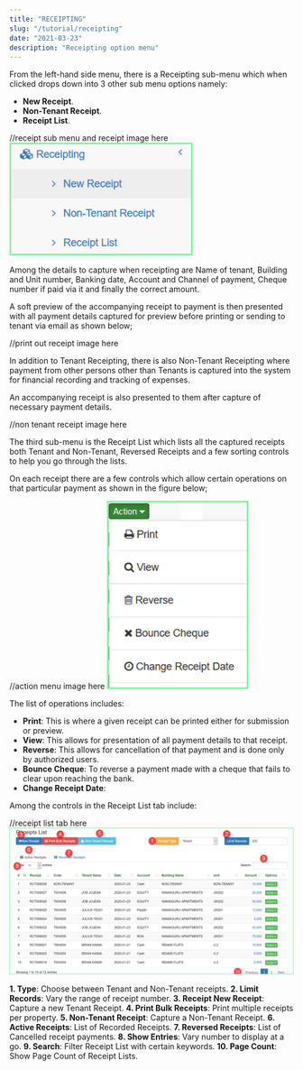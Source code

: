 ```yaml
---
title: "RECEIPTING"
slug: "/tutorial/receipting"
date: "2021-03-23"
description: "Receipting option menu"
---
```



From the left-hand side menu, there is a Receipting sub-menu which when clicked drops down into 3 other sub menu options namely:

+ **New Receipt**.
+ **Non-Tenant Receipt**.
+ **Receipt List**.

//receipt sub menu and receipt image here
![Administration ](../images/receipt-submenu.png)


Among the details to capture when receipting are Name of tenant, Building and Unit number, Banking date, Account and Channel of payment, Cheque number if paid via it and finally the correct amount.

A soft preview of the accompanying receipt to payment is then presented with all payment details captured for preview before printing or sending to tenant via email as shown below;

//print out receipt image here

In addition to Tenant Receipting, there is also Non-Tenant Receipting where payment from other persons other than Tenants is captured into the system for financial recording and tracking of expenses.

An accompanying receipt is also presented to them after capture of necessary payment details.

//non tenant receipt image here

The third sub-menu is the Receipt List which lists all the captured receipts both Tenant and Non-Tenant, Reversed Receipts and a few sorting controls to help you go through the lists.

On each receipt there are a few controls which allow certain operations on that particular payment as shown in the figure below;

//action menu image here
![Administration ](../images/receipt-action.png)


The list of operations includes:

+ **Print**: This is where a given receipt can be printed either for submission or preview.
+ **View**: This allows for presentation of all payment details to that receipt.
+ **Reverse**: This allows for cancellation of that payment and is done only by authorized users.
+ **Bounce Cheque**: To reverse a payment made with a cheque that fails to clear upon reaching the bank.
+ **Change Receipt Date**:

Among the controls in the Receipt List tab include:

//receipt list tab here
![Administration ](../images/receipt-list.png)


**1. Type**: Choose between Tenant and Non-Tenant receipts.
**2. Limit Records**: Vary the range of receipt number.
**3. Receipt New Receipt**: Capture a new Tenant Receipt.
**4. Print Bulk Receipts**: Print multiple receipts per property.
**5. Non-Tenant Receipt**: Capture a Non-Tenant Receipt.
**6. Active Receipts**: List of Recorded Receipts.
**7. Reversed Receipts**: List of Cancelled receipt payments.
**8. Show Entries**: Vary number to display at a go.
**9. Search**: Filter Receipt List with certain keywords.
**10. Page Count**: Show Page Count of Receipt Lists.
